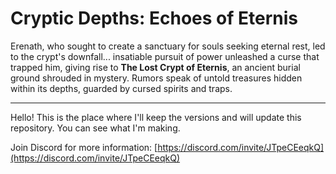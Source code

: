 # Cryptic Depths: Echoes of Eternis

Erenath, who sought to create a sanctuary for souls seeking eternal rest, led to the crypt's downfall... insatiable pursuit of power unleashed a curse that trapped him, giving rise to **The Lost Crypt of Eternis**, an ancient burial ground shrouded in mystery. Rumors speak of untold treasures hidden within its depths, guarded by cursed spirits and traps.

---

Hello! This is the place where I'll keep the versions and will update this repository. You can see what I'm making.

Join Discord for more information: [https://discord.com/invite/JTpeCEeqkQ](https://discord.com/invite/JTpeCEeqkQ)